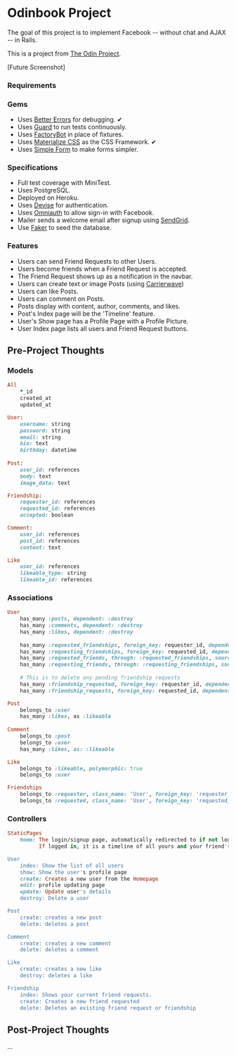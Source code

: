 # Odinbook Project

The goal of this project is to implement Facebook -- without chat and AJAX -- in Rails.

This is a project from [The Odin Project](https://www.theodinproject.com/courses/ruby-on-rails/lessons/final-project).

[Future Screenshot]

### Requirements

### Gems
* Uses [Better Errors](https://github.com/charliesome/better_errors) for debugging. ✔
* Uses [Guard](https://github.com/guard/guard) to run tests continuously.
* Uses [FactoryBot](https://github.com/thoughtbot/factory_bot) in place of fixtures.
* Uses [Materialize CSS](http://materializecss.com) as the CSS Framework. ✔
* Uses [Simple Form](https://github.com/plataformatec/simple_form) to make forms simpler.

### Specifications
* Full test coverage with MiniTest.
* Uses PostgreSQL.
* Deployed on Heroku.
* Uses [Devise](https://github.com/plataformatec/devise) for authentication.
* Uses [Omniauth](https://github.com/plataformatec/devise/wiki/OmniAuth:-Overview) to allow sign-in with Facebook.
* Mailer sends a welcome email after signup using [SendGrid](https://sendgrid.com).
* Use [Faker](https://github.com/stympy/faker) to seed the database.

### Features
* Users can send Friend Requests to other Users.
* Users become friends when a Friend Request is accepted.
* The Friend Request shows up as a notification in the navbar.
* Users can create text or image Posts (using [Carrierwave](https://github.com/carrierwaveuploader/carrierwave))
* Users can like Posts.
* Users can comment on Posts.
* Posts display with content, author, comments, and likes.
* Post's Index page will be the 'Timeline' feature.
* User's Show page has a Profile Page with a Profile Picture.
* User Index page lists all users and Friend Request buttons.

## Pre-Project Thoughts

### Models
```ruby
All
    *_id
    created_at
    updated_at

User:
    username: string
    password: string
    email: string
    bio: text
    birthday: datetime
    
Post: 
    user_id: references
    body: text
    image_data: text

Friendship: 
    requester_id: references
    requested_id: references
    accepted: boolean

Comment: 
    user_id: references
    post_id: references
    content: text

Like
    user_id: references
    likeable_type: string
    likeable_id: references
```


### Associations

```ruby
User
    has_many :posts, dependent: :destroy
    has_many :comments, dependent: :destroy
    has_many :likes, dependent: :destroy
    
    has_many :requested_friendships, foreign_key: requester_id, dependent: :destroy, -> { where accepted: true }
    has_many :requesting_friendships, foreign_key: requested_id, dependent: :destroy, -> { where accepted: true }
    has_many :requested_friends, through: :requested_friendships, source: :requested
    has_many :requesting_friends, through: :requesting_friendships, source: :requester
    
    # This is to delete any pending friendship requests
    has_many :friendship_requested, foreign_key: requester_id, dependent: :destroy
    has_many :friendship_requests, foreign_key: requested_id, dependent: :destroy

Post
    belongs_to :user
    has_many :likes, as :likeable
    
Comment
    belongs_to :post
    belongs_to :user
    has_many :likes, as: :likeable

Like
    belongs_to :likeable, polymorphic: true
    belongs_to :user

Friendships
    belongs_to :requester, class_name: 'User', foreign_key: 'requester_id'
    belongs_to :requested, class_name: 'User', foreign_key: 'requested_id'
```
    
### Controllers
```ruby
StaticPages
    home: The login/signup page, automatically redirected to if not logged in
          If logged in, it is a timeline of all yours and your friend's posts

User
    index: Show the list of all users
    show: Show the user's profile page
    create: Creates a new user from the Homepage
    edit: profile updating page
    update: Update user's details
    destroy: Delete a user

Post
    create: creates a new post
    delete: deletes a post

Comment
    create: creates a new comment
    delete: deletes a comment

Like
    create: creates a new like
    destroy: deletes a like

Friendship
    index: Shows your current friend requests.
    create: Creates a new friend requested
    delete: Deletes an existing friend request or friendship
```

## Post-Project Thoughts

...